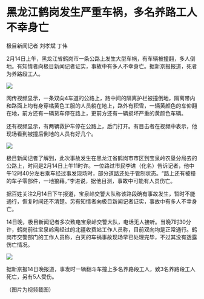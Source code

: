 # 黑龙江鹤岗发生严重车祸，多名养路工人不幸身亡

极目新闻记者 刘孝斌 丁伟

2月14日上午，黑龙江省鹤岗市一条公路上发生大型车祸，有车辆被撞翻，多人倒地。有知情者向极目新闻记者证实，事故中有多人不幸身亡。据新京报报道，死者为养路段工人。

![](https://inews.gtimg.com/newsapp_bt/0/15665287432/1000)

网传视频显示，一条双向4车道的公路上，路中间的隔离护栏被撞倒地，隔离带内和路面上均有身穿橘黄色工服的人员躺在地上，路外有积雪，一辆黄颜色的车仰翻在地，前方还有一辆货车停在路上，更前方还有一辆损坏严重的黄颜色车辆。

还有视频显示，有两辆救护车停在公路上，后门打开。有目击者在视频中表示，他现场看到被撞后倒地的人员有好几个。

![](https://inews.gtimg.com/newsapp_bt/0/15665287438/1000)

极目新闻记者了解到，此次事故发生在黑龙江省鹤岗市市区到宝泉岭农垦分局去的公路上，时间是2月14日上午11时许。一位路过市民李进（化名）告诉记者，他中午12时40分左右乘车经过事发现场时，部分道路还处于管制状态。“路上还有被撞的车子零部件，一地狼藉。”李进说，据他目测，事故中可能有人员伤亡。

据百姓关注2月14日下午报道，宝泉岭交警大队称该路段确有事故发生，暂时不能通行，恢复时间还不清楚。另有知情者向极目新闻记者证实，事故中有多人不幸身亡。

14日晚，极目新闻记者多次致电宝泉岭交警大队，电话无人接听。当晚7时30分许，鹤岗前往宝泉岭需经过的北疆收费站工作人员称，目前双向均是正常通行。鹤岗市交警部门的工作人员称，白天的车祸事故现场早已处理完毕，不过其没有透露伤亡情况。

![](https://inews.gtimg.com/newsapp_bt/0/15665287442/1000)

据新京报14日晚报道，事发时一辆翻斗车撞上多名养路段工人，致3名养路段工人死亡，另有5人受伤。

（图片为视频截图）

